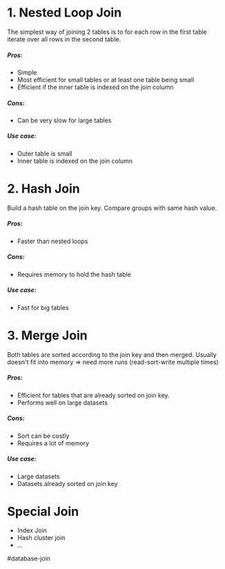 # 1. Nested Loop Join
The simplest way of joining 2 tables is to for each row in the first table iterate over all rows in the second table.

##### Pros:
- Simple
- Most efficient for small tables or at least one table being small
- Efficient if the inner table is indexed on the join column
##### Cons:
- Can be very slow for large tables

##### Use case:
- Outer table is small
- Inner table is indexed on the join column

# 2. Hash Join
Build a hash table on the join key. Compare groups with same hash value.

##### Pros:
- Faster than nested loops
##### Cons:
- Requires memory to hold the hash table

##### Use case:
- Fast for big tables

# 3. Merge Join
Both tables are sorted according to the join key and then merged. Usually doesn't fit into memory => need more runs (read-sort-write multiple times)

##### Pros:
- Efficient for tables that are already sorted on join key.
- Performs well on large datasets
##### Cons:
- Sort can be costly
- Requires a lot of memory

##### Use case:
- Large datasets
- Datasets already sorted on join key

# Special Join
- Index Join
- Hash cluster join
- ...

#database-join